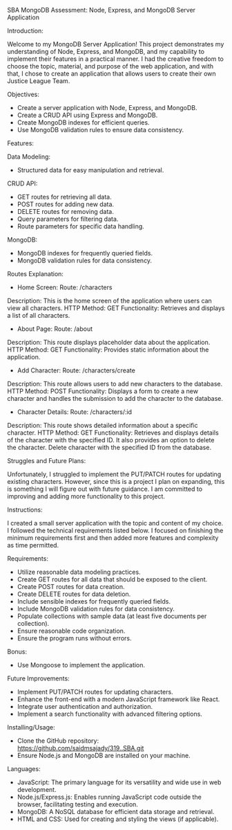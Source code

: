 SBA MongoDB Assessment: Node, Express, and MongoDB Server Application

Introduction:

Welcome to my MongoDB Server Application! This project demonstrates my understanding of Node, Express, and MongoDB, and my capability to implement their features in a practical manner. I had the creative freedom to choose the topic, material, and purpose of the web application, and with that, I chose to create an application that allows users to create their own Justice League Team.

Objectives:
- Create a server application with Node, Express, and MongoDB.
- Create a CRUD API using Express and MongoDB.
- Create MongoDB indexes for efficient queries.
- Use MongoDB validation rules to ensure data consistency.

Features:

Data Modeling:
- Structured data for easy manipulation and retrieval.

CRUD API:
- GET routes for retrieving all data.
- POST routes for adding new data.
- DELETE routes for removing data.
- Query parameters for filtering data.
- Route parameters for specific data handling.

MongoDB:
- MongoDB indexes for frequently queried fields.
- MongoDB validation rules for data consistency.

Routes Explanation:

- Home Screen:
Route: /characters

Description: This is the home screen of the application where users can view all characters.
HTTP Method: GET
Functionality: Retrieves and displays a list of all characters.

- About Page:
Route: /about

Description: This route displays placeholder data about the application.
HTTP Method: GET
Functionality: Provides static information about the application.

- Add Character:
Route: /characters/create

Description: This route allows users to add new characters to the database.
HTTP Method: POST
Functionality: Displays a form to create a new character and handles the submission to add the character to the database.

- Character Details:
Route: /characters/:id

Description: This route shows detailed information about a specific character.
HTTP Method: GET
Functionality: Retrieves and displays details of the character with the specified ID. It also provides an option to delete the character. Delete character with the specified ID from the database.

Struggles and Future Plans:

Unfortunately, I struggled to implement the PUT/PATCH routes for updating existing characters. However, since this is a project I plan on expanding, this is something I will figure out with future guidance. I am committed to improving and adding more functionality to this project.

Instructions:

I created a small server application with the topic and content of my choice. I followed the technical requirements listed below. I focused on finishing the minimum requirements first and then added more features and complexity as time permitted.

Requirements:

- Utilize reasonable data modeling practices.
- Create GET routes for all data that should be exposed to the client.
- Create POST routes for data creation.
- Create DELETE routes for data deletion.
- Include sensible indexes for frequently queried fields.
- Include MongoDB validation rules for data consistency.
- Populate collections with sample data (at least five documents per collection).
- Ensure reasonable code organization.
- Ensure the program runs without errors.

Bonus:
- Use Mongoose to implement the application.

Future Improvements:

- Implement PUT/PATCH routes for updating characters.
- Enhance the front-end with a modern JavaScript framework like React.
- Integrate user authentication and authorization.
- Implement a search functionality with advanced filtering options.

Installing/Usage:

- Clone the GitHub repository: https://github.com/saidmsajady/319..SBA.git
- Ensure Node.js and MongoDB are installed on your machine.

Languages:

- JavaScript: The primary language for its versatility and wide use in web development.
- Node.js/Express.js: Enables running JavaScript code outside the browser, facilitating testing and execution.
- MongoDB: A NoSQL database for efficient data storage and retrieval.
- HTML and CSS: Used for creating and styling the views (if applicable).